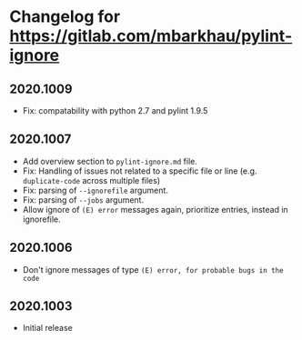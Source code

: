 # Changelog for https://gitlab.com/mbarkhau/pylint-ignore


## 2020.1009

 - Fix: compatability with python 2.7 and pylint 1.9.5


## 2020.1007

 - Add overview section to `pylint-ignore.md` file.
 - Fix: Handling of issues not related to a specific file or line (e.g. `duplicate-code` across multiple files)
 - Fix: parsing of `--ignorefile` argument.
 - Fix: parsing of `--jobs` argument.
 - Allow ignore of `(E) error` messages again, prioritize entries, instead in ignorefile.


## 2020.1006

 - Don't ignore messages of type `(E) error, for probable bugs in the code`

## 2020.1003

 - Initial release
